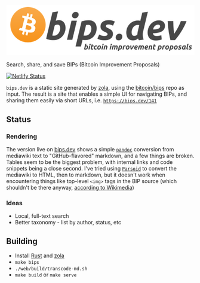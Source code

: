 ![bips.dev logo](web/static/bips-dev-header.png)

Search, share, and save BIPs (Bitcoin Improvement Proposals)

[![Netlify Status](https://api.netlify.com/api/v1/badges/b3335c93-1302-4033-a766-ec95836b6ece/deploy-status)](https://app.netlify.com/sites/awesome-shannon-2db2d5/deploys)

`bips.dev` is a static site generated by [zola](https://github.com/getzola/zola), using the [bitcoin/bips](https://github.com/bitcoin/bips)
repo as input. The result is a site that enables a simple UI for navigating BIPs, and sharing them easily via short URLs, i.e.
[`https://bips.dev/141`](https://bips.dev/141)

## Status

### Rendering

The version live on [bips.dev](https://bips.dev) shows a simple [`pandoc`](https://pandoc.org/) conversion from
mediawiki text to "GitHub-flavored" markdown, and a few things are broken. Tables seem to be the biggest problem,
with internal links and code snippets being a close second. I've tried using [`Parsoid`](https://www.mediawiki.org/wiki/Parsoid)
to convert the mediawiki to HTML, then to markdown, but it doesn't work when encountering things like top-level
`<img>` tags in the BIP source (which shouldn't be there anyway, [according to Wikimedia](https://www.mediawiki.org/wiki/Help:Formatting#HTML_tags))

### Ideas

* Local, full-text search
* Better taxonomy - list by author, status, etc

## Building

* Install [Rust](https://www.rust-lang.org/) and [zola](https://www.getzola.org/)
* `make bips`
* `./web/build/transcode-md.sh`
* `make build` or `make serve`
